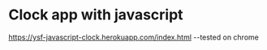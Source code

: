 # Clock app with javascript
https://ysf-javascript-clock.herokuapp.com/index.html
--tested on chrome
